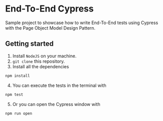 # End-To-End Cypress

Sample project to showcase how to write End-To-End tests using Cypress with the Page Object Model Design Pattern.

## Getting started

1. Install `NodeJS` on your machine.
2. `git clone` this repository.
3. Install all the dependencies

```bash
npm install
```

4. You can execute the tests in the terminal with

```bash
npm test
```

5. Or you can open the Cypress window with

```bash
npm run open
```